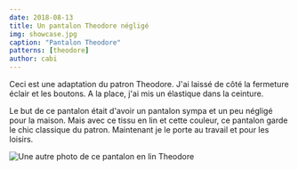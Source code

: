 ```yaml
---
date: 2018-08-13
title: Un pantalon Theodore négligé
img: showcase.jpg
caption: "Pantalon Theodore"
patterns: [theodore]
author: cabi
---
```


Ceci est une adaptation du patron Theodore. J'ai laissé de côté la fermeture éclair et les boutons. 
A la place, j'ai mis un élastique dans la ceinture.

Le but de ce pantalon était d'avoir un pantalon sympa et un peu négligé pour la maison. 
Mais avec ce tissu en lin et cette couleur, ce pantalon garde le chic classique du patron. 
Maintenant je le porte au travail et pour les loisirs. 

![Une autre photo de ce pantalon en lin Theodore](/img/showcase/theodore-by-cabi/2.jpg)
